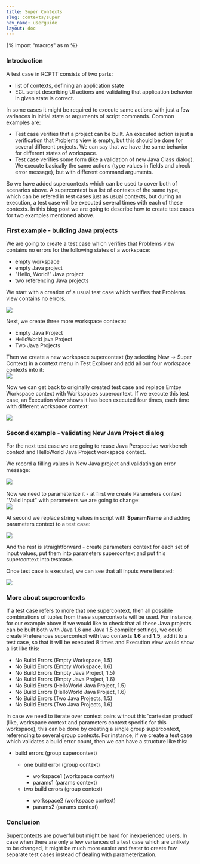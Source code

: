 ```yaml
---
title: Super Contexts
slug: contexts/super
nav_name: userguide
layout: doc
---
```

{% import "macros" as m %}

<h3>Introduction</h3>

A test case in RCPTT consists of two parts:

<ul>

<li>list of contexts, defining an application state</li>
<li>ECL script describing UI actions and validating that application behavior in given state is correct.</li>
</ul>
In some cases it might be required to execute same actions with just a few variances in initial state or arguments 
of script commands. Common examples are:
<ul>
<li>Test case verifies that a project can be built. An executed action is just a verification that Problems view is empty,
 but this should be done for several different projects. We can say that we have the same behavior for different states of workspace.</li>
<li>Test case verifies some form (like a validation of new Java Class dialog). We execute basically the same actions 
(type values in fields and check error message), but with different command arguments.</li>
</ul>
So we have added supercontexts which can be used to cover both of scenarios above. A supercontext is a list of contexts 
of the same type, which can be refered in test cases just as usual contexts, but during an execution, a test case will
 be executed several times with each of these contexts. In this blog post we are going to describe how to create test cases
  for two examples mentioned above.
  
<h3>First example - building Java projects</h3>

We are going to create a test case which verifies that Problems view contains no errors for the following states of a workspace:
<ul>
<li>empty workspace</li>
<li>empty Java project</li>
<li>"Hello, World!" Java project</li>
<li>two referencing Java projects</li>
</ul>


We start with a creation of a usual test case which verifies that Problems view contains no errors.  

<div class="screenshot">
  <img src="{{site.url}}/shared/img/screenshot-super-context-1.png"></img>
</div>

Next, we create three more workspace contexts:
<ul>
<li>Empty Java Project</li>
<li>HelloWorld java Project</li>
<li>Two Java Projects</li>

</ul>
Then we create a new workspace supercontext (by selecting New -> Super Context) in a context menu in Test Explorer and add all 
our four workspace contexts into it: 

<div class="screenshot">
  <img src="{{site.url}}/shared/img/screenshot-super-context-editor-2.png"></img>
</div>

Now we can get back to originally created test case and replace Emtpy Workspace context with Workspaces supercontext.
 If we execute this test case, an Execution view shows it has been executed four times, each time with different workspace context:
 
<div class="screenshot">
  <img src="{{site.url}}/shared/img/screenshot-super-context-3.png"></img>
</div>

<h3>Second example - validating New Java Project dialog</h3>

For the next test case we are going to reuse Java Perspective workbench context and HelloWorld Java Project workspace context.

We record a filling values in New Java project and validating an error message:

<div class="screenshot">
  <img src="{{site.url}}/shared/img/screenshot-super-context-script-example.png"></img>
</div>
<br>
Now we need to parameterize it - at first we create Parameters context "Valid Input" with parameters we are going to change:

<div class="screenshot">
  <img src="{{site.url}}/shared/img/screenshot-super-context-4.png"></img>
</div>

At second we replace string values in script with <b>$paramName</b> and adding parameters context to a test case:

<div class="screenshot">
  <img src="{{site.url}}/shared/img/screenshot-super-context-5.png"></img>
</div>

And the rest is straightforward - create parameters context for each set of input values, put them into parameters supercontext and put this supercontext into testcase.

Once test case is executed, we can see that all inputs were iterated:
<br>

<div class="screenshot">
  <img src="{{site.url}}/shared/img/screenshot-super-context-6.png"></img>
</div>

<h3>More about supercontexts</h3>

If a test case refers to more that one supercontext, then all possible combinations of tuples from these supercontexts 
will be used. For instance, for our example above if we would like to check that all these Java projects can be built both 
with Java 1.6 and Java 1.5 compiler settings, we could create Preferences supercontext with two contexts <b>1.6</b> and <b>1.5</b>, add 
it to a test case, so that it will be executed 8 times and Execution view would show a list like this:
<ul>
<li>No Build Errors (Empty Workspace, 1.5)</li>
<li>No Build Errors (Empty Workspace, 1.6)</li>
<li>No Build Errors (Empty Java Project, 1.5)</li>
<li>No Build Errors (Empty Java Project, 1.6)</li>
<li>No Build Errors (HelloWorld Java Project, 1.5)</li>
<li>No Build Errors (HelloWorld Java Project, 1.6)</li>
<li>No Build Errors (Two Java Projects, 1.5)</li>
<li>No Build Errors (Two Java Projects, 1.6)</li>
</ul>

 In case we need to iterate over context pairs without this 'cartesian product' 
 (like, workspace context and parameters context specific for this workspace), this can be done by 
 creating a single group supercontext, referencing to several group contexts. For instance, if we create a test case 
 which validates a build error count, then we can have a structure like this:
<ul>
 <li>build errors (group supercontext)</li>
<ul><li>one build error (group context)</li>
<ul><li>workspace1 (workspace context)</li>
<li>params1 (params context)</li></ul>
<li>two build errors (group context)</li>
<ul><li>workspace2 (workspace context)</li>
<li>params2 (params context)</li>
</ul>
</ul>
</ul> 
<h3>Conclusion</h3>
Supercontexts are powerful but might be hard for inexperienced users. In case when there are only a few variances of a test case which are 
unlikely to be changed, it might be much more easier and faster to create few separate test cases instead of dealing with parameterization.
